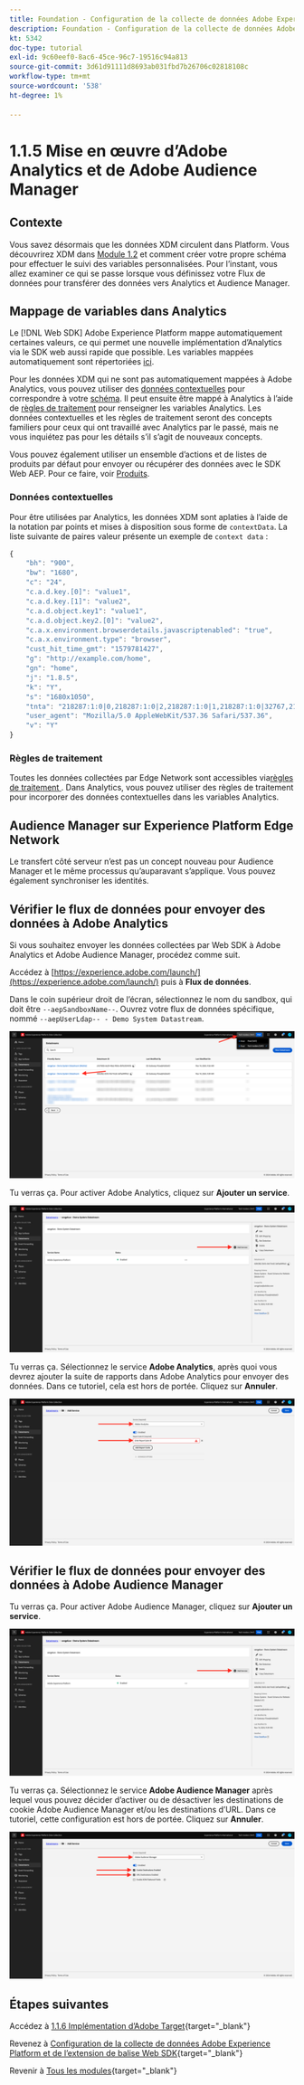 ```yaml
---
title: Foundation - Configuration de la collecte de données Adobe Experience Platform et de l’extension Web SDK - Implémentation d’Adobe Analytics et de Adobe Audience Manager
description: Foundation - Configuration de la collecte de données Adobe Experience Platform et de l’extension Web SDK - Implémentation d’Adobe Analytics et de Adobe Audience Manager
kt: 5342
doc-type: tutorial
exl-id: 9c60eef0-8ac6-45ce-96c7-19516c94a813
source-git-commit: 3d61d91111d8693ab031fbd7b26706c02818108c
workflow-type: tm+mt
source-wordcount: '538'
ht-degree: 1%

---
```


# 1.1.5 Mise en œuvre d’Adobe Analytics et de Adobe Audience Manager

## Contexte

Vous savez désormais que les données XDM circulent dans Platform. Vous découvrirez XDM dans [Module 1.2](./../dc1.2/data-ingestion.md) et comment créer votre propre schéma pour effectuer le suivi des variables personnalisées. Pour l’instant, vous allez examiner ce qui se passe lorsque vous définissez votre Flux de données pour transférer des données vers Analytics et Audience Manager.

## Mappage de variables dans Analytics

Le [!DNL Web SDK] Adobe Experience Platform mappe automatiquement certaines valeurs, ce qui permet une nouvelle implémentation d’Analytics via le SDK web aussi rapide que possible. Les variables mappées automatiquement sont répertoriées [ici](https://experienceleague.adobe.com/docs/experience-platform/edge/data-collection/adobe-analytics/automatically-mapped-vars.html?lang=fr#data-collection).

Pour les données XDM qui ne sont pas automatiquement mappées à Adobe Analytics, vous pouvez utiliser des [données contextuelles](https://experienceleague.adobe.com/docs/analytics/implementation/vars/page-vars/contextdata.html?lang=fr) pour correspondre à votre [schéma](https://experienceleague.adobe.com/docs/experience-platform/xdm/schema/composition.html?lang=fr). Il peut ensuite être mappé à Analytics à l’aide de [règles de traitement](https://experienceleague.adobe.com/docs/analytics/admin/admin-tools/processing-rules/processing-rules-configuration/t-processing-rules.html?lang=fr) pour renseigner les variables Analytics. Les données contextuelles et les règles de traitement seront des concepts familiers pour ceux qui ont travaillé avec Analytics par le passé, mais ne vous inquiétez pas pour les détails s’il s’agit de nouveaux concepts.

Vous pouvez également utiliser un ensemble d’actions et de listes de produits par défaut pour envoyer ou récupérer des données avec le SDK Web AEP. Pour ce faire, voir [Produits](https://experienceleague.adobe.com/docs/experience-platform/edge/data-collection/collect-commerce-data.html?lang=fr#data-collection).

### Données contextuelles

Pour être utilisées par Analytics, les données XDM sont aplaties à l’aide de la notation par points et mises à disposition sous forme de `contextData`. La liste suivante de paires valeur présente un exemple de `context data` :

```javascript
{
    "bh": "900",
    "bw": "1680",
    "c": "24",
    "c.a.d.key.[0]": "value1",
    "c.a.d.key.[1]": "value2",
    "c.a.d.object.key1": "value1",
    "c.a.d.object.key2.[0]": "value2",
    "c.a.x.environment.browserdetails.javascriptenabled": "true",
    "c.a.x.environment.type": "browser",
    "cust_hit_time_gmt": "1579781427",
    "g": "http://example.com/home",
    "gn": "home",
    "j": "1.8.5",
    "k": "Y",
    "s": "1680x1050",
    "tnta": "218287:1:0|0,218287:1:0|2,218287:1:0|1,218287:1:0|32767,218287:1:01,218287:1:0|0,218287:1:0|1,218287:1:0|0,218287:1:0|1",
    "user_agent": "Mozilla/5.0 AppleWebKit/537.36 Safari/537.36",
    "v": "Y"
}
```

### Règles de traitement

Toutes les données collectées par Edge Network sont accessibles via [&#x200B; règles de traitement &#x200B;](https://experienceleague.adobe.com/docs/analytics/admin/admin-tools/processing-rules/processing-rules-configuration/t-processing-rules.html?lang=fr). Dans Analytics, vous pouvez utiliser des règles de traitement pour incorporer des données contextuelles dans les variables Analytics.

## Audience Manager sur Experience Platform Edge Network

Le transfert côté serveur n’est pas un concept nouveau pour Audience Manager et le même processus qu’auparavant s’applique. Vous pouvez également synchroniser les identités.

## Vérifier le flux de données pour envoyer des données à Adobe Analytics

Si vous souhaitez envoyer les données collectées par Web SDK à Adobe Analytics et Adobe Audience Manager, procédez comme suit.

Accédez à [https://experience.adobe.com/launch/](https://experience.adobe.com/launch/) puis à **Flux de données**.

Dans le coin supérieur droit de l’écran, sélectionnez le nom du sandbox, qui doit être `--aepSandboxName--`. Ouvrez votre flux de données spécifique, nommé `--aepUserLdap-- - Demo System Datastream`.

![Cliquez sur l’icône Configuration Edge dans le volet de navigation de gauche](./images/edgeconfig1b.png)

Tu verras ça. Pour activer Adobe Analytics, cliquez sur **Ajouter un service**.

![&#x200B; Débogueur AEP &#x200B;](./images/aa2.png)

Tu verras ça. Sélectionnez le service **Adobe Analytics**, après quoi vous devrez ajouter la suite de rapports dans Adobe Analytics pour envoyer des données. Dans ce tutoriel, cela est hors de portée. Cliquez sur **Annuler**.

![&#x200B; Débogueur AEP &#x200B;](./images/aa3.png)

## Vérifier le flux de données pour envoyer des données à Adobe Audience Manager

Tu verras ça. Pour activer Adobe Audience Manager, cliquez sur **Ajouter un service**.

![&#x200B; Débogueur AEP &#x200B;](./images/aa2.png)

Tu verras ça. Sélectionnez le service **Adobe Audience Manager** après lequel vous pouvez décider d’activer ou de désactiver les destinations de cookie Adobe Audience Manager et/ou les destinations d’URL. Dans ce tutoriel, cette configuration est hors de portée. Cliquez sur **Annuler**.

![&#x200B; Débogueur AEP &#x200B;](./images/aam1.png)

## Étapes suivantes

Accédez à [1.1.6 Implémentation d’Adobe Target](./ex6.md){target="_blank"}

Revenez à [Configuration de la collecte de données Adobe Experience Platform et de l’extension de balise Web SDK](./data-ingestion-launch-web-sdk.md){target="_blank"}

Revenir à [Tous les modules](./../../../../overview.md){target="_blank"}

